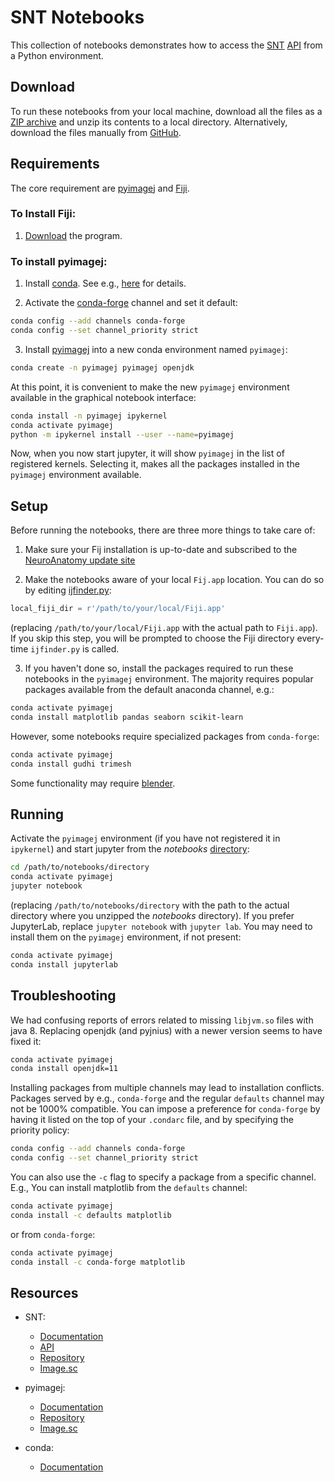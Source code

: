 # SNT Notebooks

This collection of notebooks demonstrates how to access the [SNT][] [API][] from a
Python environment.


## Download
To run these notebooks from your local machine, download all the files as a
[ZIP archive](https://kinolien.github.io/gitzip/?download=https://github.com/morphonets/SNT/tree/master/notebooks)
and unzip its contents to a local directory. Alternatively, download the files
manually from [GitHub](https://github.com/morphonets/SNT/tree/master/notebooks).


## Requirements
The core requirement are [pyimagej] and [Fiji](https://imagej.net/Fiji).

### To Install Fiji:

1. [Download](https://imagej.net/Fiji/Downloads) the program.

### To install pyimagej:

1. Install [conda](https://www.anaconda.com/distribution/). See e.g., [here][pyimagej]
   for details.

2. Activate the [conda-forge](https://conda-forge.org/) channel and set it default:

  ```bash
  conda config --add channels conda-forge
  conda config --set channel_priority strict
  ```

3. Install [pyimagej] into a new conda environment named `pyimagej`:

  ```bash
  conda create -n pyimagej pyimagej openjdk
  ```

  At this point, it is convenient to make the new `pyimagej` environment available
  in the graphical notebook interface:

  ```bash
  conda install -n pyimagej ipykernel
  conda activate pyimagej
  python -m ipykernel install --user --name=pyimagej
  ```

  Now, when you now start jupyter, it will show `pyimagej` in the list of
  registered kernels. Selecting it, makes all the packages installed in the
  `pyimagej` environment available.


## Setup
Before running the notebooks, there are three more things to take care of:

1. Make sure your Fij installation is up-to-date and subscribed to the
   [NeuroAnatomy update site](https://imagej.net/SNT#install)

2. Make the notebooks aware of your local `Fij.app` location. You can do so by
   editing [ijfinder.py](./ijfinder.py):

  ```python
  local_fiji_dir = r'/path/to/your/local/Fiji.app'
  ```
  (replacing `/path/to/your/local/Fiji.app` with the actual path to `Fiji.app`).
  If you skip this step, you will be prompted to choose the Fiji directory
  every-time `ijfinder.py` is called.

3. If you haven't done so, install the packages required to run these notebooks
   in the `pyimagej` environment. The majority requires popular packages
   available from the default anaconda channel, e.g.:

  ```bash
  conda activate pyimagej
  conda install matplotlib pandas seaborn scikit-learn
  ```

  However, some notebooks require specialized packages from `conda-forge`:

  ```bash
  conda activate pyimagej
  conda install gudhi trimesh
  ```
  Some functionality may require [blender](https://www.blender.org/download/).


## Running

Activate the `pyimagej` environment (if you have not registered it in `ipykernel`)
and start jupyter from the _notebooks_ [directory](./):

```bash
cd /path/to/notebooks/directory
conda activate pyimagej
jupyter notebook
```

(replacing `/path/to/notebooks/directory` with the path to the actual directory
where you unzipped the _notebooks_ directory). If you prefer JupyterLab, replace
`jupyter notebook` with `jupyter lab`. You may need to install them on the
`pyimagej` environment, if not present:

```bash
conda activate pyimagej
conda install jupyterlab
```


## Troubleshooting
We had confusing reports of errors related to missing `libjvm.so` files with java
8. Replacing openjdk (and pyjnius) with a newer version seems to have fixed it:

```bash
conda activate pyimagej
conda install openjdk=11
```

Installing packages from multiple channels may lead to installation conflicts.
Packages served by e.g., `conda-forge` and the regular `defaults` channel may
not be 1000% compatible. You can impose a preference for `conda-forge` by having
it listed on the top of your `.condarc` file, and by specifying the priority
policy:

```bash
conda config --add channels conda-forge
conda config --set channel_priority strict
```

You can also use the `-c` flag to specify a package from a specific channel.
E.g., You can install matplotlib from the `defaults` channel:

```bash
conda activate pyimagej
conda install -c defaults matplotlib
```
or from `conda-forge`:

```bash
conda activate pyimagej
conda install -c conda-forge matplotlib
```

## Resources
- SNT:
  - [Documentation][snt]
  - [API]
  - [Repository](https://github.com/morphonets/SNT)
  - [Image.sc](https://forum.image.sc/tag/snt/)

- pyimagej:
  - [Documentation][pyimagej]
  - [Repository](https://github.com/imagej/pyimagej)
  - [Image.sc](https://forum.image.sc/tag/pyimagej/)

- conda:
  - [Documentation](https://docs.conda.io/projects/conda/en/latest/)


[snt]: https://imagej.net/SNT
[api]: https://morphonets.github.io/SNT
[pyimagej]: https://github.com/imagej/pyimagej
